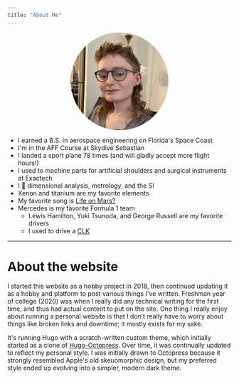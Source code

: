 ```yaml
---
title: "About Me"
---
```


<img alt="Portrait of Dakota" id="profile" style="max-width:25ch; display: block; margin: auto; border-radius: 50%;" src="/images/mullet.webp">

* I earned a B.S. in aerospace engineering on Florida's Space Coast
* I'm in the AFF Course at Skydive Sebastian
* I landed a sport plane 78 times (and will gladly accept more flight hours!)
* I used to machine parts for artificial shoulders and surgical instruments at Exactech
* I 💜 dimensional analysis, metrology, and the SI
* Xenon and titanium are my favorite elements
* My favorite song is [Life on Mars?](/files/lifeonmars.webm)
* Mercedes is my favorite Formula 1 team
    * Lewis Hamilton, Yuki Tsunoda, and George Russell are my favorite drivers
    * I used to drive a [CLK](clk.jpg)


---

# About the website

I started this website as a hobby project in 2018, then continued updating it as a hobby and platform to post various things I've written. Freshman year of college (2020) was when I really did any technical writing for the first time, and thus had actual content to put on the site. One thing I really enjoy about running a personal website is that I don’t really have to worry about things like broken links and downtime; it mostly exists for my sake. 

It's running Hugo with a scratch-written custom theme, which initially started as a clone of [Hugo-Octopress](https://github.com/parsiya/Hugo-Octopress). Over time, it was continually updated to reflect my personal style. I was initially drawn to Octopress because it strongly resembled Apple's old skeuomorphic design, but my preferred style ended up evolving into a simpler, modern dark theme. 
